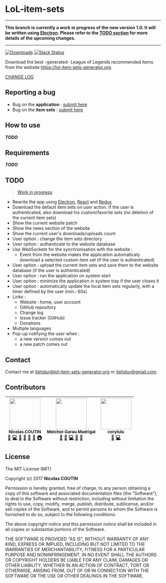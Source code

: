 # LoL-item-sets

<hr/>

**This branch is currently a work in progress of the new version 1.0. It will be written using [Electron](https://electron.atom.io).
Please refer to the [TODO section](#TODO) for more details of the upcoming changes.**

<hr/>

[![Downloads](https://img.shields.io/github/downloads/Ilshidur/LoL-item-sets/total.svg)](https://github.com/Ilshidur/LoL-item-sets/releases) [![Slack Status](https://slack.lol-item-sets-generator.org/badge.svg)](https://slack.lol-item-sets-generator.org/)

Download the best -generated- League of Legends recommended items from the website https://lol-item-sets-generator.org.

[CHANGE LOG](https://github.com/Ilshidur/LoL-item-sets/blob/master/CHANGELOG.md)

## Reporting a bug

* Bug on the **application** : [submit here](https://github.com/Ilshidur/LoL-item-sets/issues/new)
* Bug on the **item sets** : [submit here](https://github.com/Ilshidur/feeder.lol-item-sets-generator.org/issues/new)

## How to use

***TODO***

## Requirements

***TODO***

## TODO

> [Work in progress](https://github.com/orgs/league-of-legends-devs/projects/1)

* Rewrite the app using [Electron](https://electron.atom.io), [React](https://facebook.github.io/react) and [Redux](http://redux.js.org)
* Download the default item sets on user action. If the user is authenticated, also download his custom/favorite sets (no deletion of the current item sets)
* Show the current website patch
* Show the news section of the website
* Show the current user's downloads/uploads count
* User option : change the item sets directory
* User option : authenticate to the website database
* Use WebSockets for the synchronisation with the website :
  * Event from the website makes the application automaticaly download a selected custom item set (if the user is authenticated)
* User option : upload the current item sets and save them to the website database (if the user is authenticated)
* User option : run the application on system start
* User option : minimize the application in system tray if the user closes it
* User option : automatically update the local item sets regularly, with a timer defined by the user (min.: 60s)
* Links :
  * Website : home, user account
  * GitHub repository
  * Change log
  * Issue tracker (GitHub)
  * Donations
* Multiple languages
* Pop-up notifying the user when :
  * a new version comes out
  * a new patch comes out

## Contact

Contact me at [ilshidur@lol-item-sets-generator.org](mailto:ilshidur@lol-item-sets-generator.org) or [ilshidur@gmail.com](mailto:ilshidur@gmail.com).

## Contributors

<!-- ALL-CONTRIBUTORS-LIST:START - Do not remove or modify this section -->
| [<img src="https://avatars2.githubusercontent.com/u/6564012?v=3" width="100px;"/><br /><sub>Nicolas COUTIN</sub>](https://www.nicolas-coutin.fr)<br />[💬](#question-Ilshidur "Answering Questions") [💻](https://github.com/Ilshidur/LoL-item-sets/commits?author=Ilshidur "Code") [🎨](#design-Ilshidur "Design") [📖](https://github.com/Ilshidur/LoL-item-sets/commits?author=Ilshidur "Documentation") [👀](#review-Ilshidur "Reviewed Pull Requests") [🔧](#tool-Ilshidur "Tools") [🚇](#infra-Ilshidur "Infrastructure (Hosting, Build-Tools, etc)") | [<img src="https://avatars2.githubusercontent.com/u/1056963?v=3" width="100px;"/><br /><sub>Melchor Garau Madrigal</sub>](http://melchor9000.me)<br />[💬](#question-melchor629 "Answering Questions") [🐛](https://github.com/Ilshidur/LoL-item-sets/issues?q=author%3Amelchor629 "Bug reports") [💻](https://github.com/Ilshidur/LoL-item-sets/commits?author=melchor629 "Code") [🎨](#design-melchor629 "Design") [📖](https://github.com/Ilshidur/LoL-item-sets/commits?author=melchor629 "Documentation") | [<img src="https://avatars0.githubusercontent.com/u/510057?v=3" width="100px;"/><br /><sub>corylulu</sub>](https://github.com/corylulu)<br />[🐛](https://github.com/Ilshidur/LoL-item-sets/issues?q=author%3Acorylulu "Bug reports") [💻](https://github.com/Ilshidur/LoL-item-sets/commits?author=corylulu "Code") |
| :---: | :---: | :---: |
<!-- ALL-CONTRIBUTORS-LIST:END -->

## License

The MIT License (MIT)

Copyright (c) 2017 **Nicolas COUTIN**

Permission is hereby granted, free of charge, to any person obtaining a copy
of this software and associated documentation files (the "Software"), to deal
in the Software without restriction, including without limitation the rights
to use, copy, modify, merge, publish, distribute, sublicense, and/or sell
copies of the Software, and to permit persons to whom the Software is
furnished to do so, subject to the following conditions:

The above copyright notice and this permission notice shall be included in all
copies or substantial portions of the Software.

THE SOFTWARE IS PROVIDED "AS IS", WITHOUT WARRANTY OF ANY KIND, EXPRESS OR
IMPLIED, INCLUDING BUT NOT LIMITED TO THE WARRANTIES OF MERCHANTABILITY,
FITNESS FOR A PARTICULAR PURPOSE AND NONINFRINGEMENT. IN NO EVENT SHALL THE
AUTHORS OR COPYRIGHT HOLDERS BE LIABLE FOR ANY CLAIM, DAMAGES OR OTHER
LIABILITY, WHETHER IN AN ACTION OF CONTRACT, TORT OR OTHERWISE, ARISING FROM,
OUT OF OR IN CONNECTION WITH THE SOFTWARE OR THE USE OR OTHER DEALINGS IN THE
SOFTWARE.
